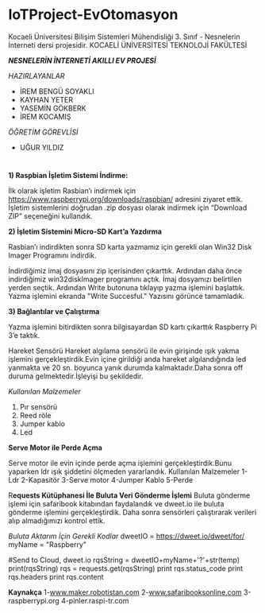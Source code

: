 # IoTProject-EvOtomasyon
Kocaeli Üniversitesi Bilişim Sistemleri Mühendisliği 3. Sınıf - Nesnelerin İnterneti dersi projesidir.
KOCAELİ ÜNİVERSİTESİ
TEKNOLOJİ FAKÜLTESİ
 
***NESNELERİN İNTERNETİ
AKILLI EV PROJESİ***

*HAZIRLAYANLAR*

 - İREM BENGÜ SOYAKLI 
 - KAYHAN YETER 
 - YASEMİN GÖKBERK 
 - İREM KOCAMIŞ

*ÖĞRETİM GÖREVLİSİ*

 - UĞUR YILDIZ

#

**1) Raspbian İşletim Sistemi İndirme:**
 
İlk olarak işletim Rasbian’ı indirmek için https://www.raspberrypi.org/downloads/raspbian/ adresini ziyaret ettik. İşletim sistemlerini doğrudan .zip dosyası olarak indirmek için “Download ZIP” seçeneğini kullandık.

**2) İşletim Sistemini Micro-SD Kart’a Yazdırma**
 
Rasbian’ı indirdikten sonra SD karta yazmamız için gerekli olan Win32 Disk Imager Programını indirdik.
 
İndirdiğimiz imaj dosyasını zip içerisinden çıkarttık. Ardından daha önce indirdiğimiz win32diskImager programını açtık. İmaj dosyamızı belirtilen yerden seçtik.
Ardından Write butonuna tıklayıp yazma işlemini başlattık. Yazma işlemini ekranda "Write Succesful." Yazısını görünce tamamladık.

 
**3) Bağlantılar ve Çalıştırma**
 
Yazma işlemini bitirdikten sonra bilgisayardan SD kartı çıkarttık Raspberry Pi 3’e taktık.

Hareket Sensörü 
Hareket algılama sensörü ile evin girişinde ışık yakma işlemini gerçekleştirdik.Evin içine girildiği anda hareket algılandığında led yanmakta ve 20 sn. boyunca yanık durumda kalmaktadır.Daha sonra off duruma gelmektedir.İşleyişi bu şekildedir.

*Kullanılan Malzemeler*

 1. Pır sensörü 
 2. Reed röle  
 3. Jumper kablo  
 4. Led

**Serve Motor ile Perde Açma** 
 
 
Serve motor ile evin içinde perde açma işlemini gerçekleştirdik.Bunu yaparken ldr ışık şiddetini ölçmeden yararlandık.
Kullanılan Malzemeler
1-Ldr 
2-Kapasitör
3-Serve motor
4-Jumper Kablo
5-Perde

R**equests Kütüphanesi İle Buluta Veri Gönderme İşlemi**
Buluta gönderme işlemi için safaribook kitabından faydalandık ve dweet.io ile buluta gönderme işlemini gerçekleştirdik. Daha sonra sensörleri çalıştırarak verileri alıp almadığımızı kontrol ettik.
 

*Buluta Aktarım İçin Gerekli Kodlar*
dweetIO = https://dweet.io/dweet/for/
myName = "Raspberry"

#Send to Cloud, dweet.io
    rqsString = dweetIO+myName+'?'+str(temp)
    print(rqsString)
    rqs = requests.get(rqsString)
    print rqs.status_code
    print rqs.headers
    print rqs.content


**Kaynakça**
1-www.maker.robotistan.com
2-www.safaribooksonline.com
3-raspberrypi.org
4-pinler.raspi-tr.com
